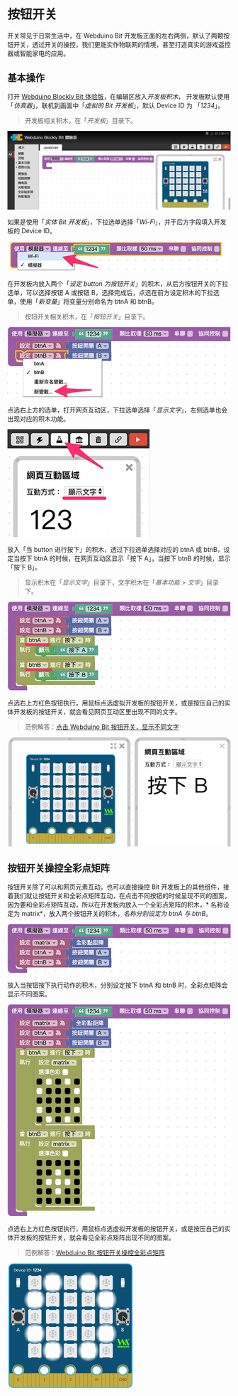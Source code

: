 # 按钮开关

开关常见于日常生活中，在 Webduino Bit 开发板正面的左右两侧，默认了两颗按钮开关，透过开关的操控，我们更能实作物联网的情境，甚至打造真实的游戏遥控器或智能家电的应用。

## 基本操作

打开 [Webduino Blockly Bit 体验版](https://webduino.com.cn/link.html?lang=zh-hans&type=blockly)，在编辑区放入*开发板积木*， 开发板默认使用「*仿真器*」，联机到画面中「*虚拟的 Bit 开发板*」，默认 Device ID 为 「*1234*」。

> 开发板相关积木，在「*开发板*」目录下。

![](img/tutorials/zh_cn/rgbmatrix-01.jpg)

如果是使用「*实体 Bit 开发板*」，下拉选单选择「*Wi-Fi*」，并于后方字段填入开发板的 Device ID。

![](img/tutorials/zh_cn/rgbmatrix-02.jpg)

在开发板内放入两个「*设定 button 为按钮开关*」的积木，从后方按钮开关的下拉选单，可以选择按钮 A 或按钮 B，选择完成后，点选在前方设定积木的下拉选单，使用「*新变量*」将变量分别命名为 btnA 和 btnB。

> 按钮开关相关积木，在「*按钮开关*」目录下。

![](img/tutorials/zh_cn/button-01.jpg)

点选右上方的选单，打开网页互动区，下拉选单选择「*显示文字*」，左侧选单也会出现对应的积木功能。

![](img/tutorials/zh_cn/button-02.jpg)

放入「当 button 进行按下」的积木，透过下拉选单选择对应的 btnA 或 btnB，设定当按下 btnA 的时候，在网页互动区显示「按下 A」，当按下 btnB 的时候，显示「按下 B」。

> 显示积木在「*显示文字*」目录下，文字积木在「*基本功能 > 文字*」目录下。

![](img/tutorials/zh_cn/button-03.jpg)

点选右上方红色按钮执行，用鼠标点选虚拟开发板的按钮开关，或是按压自己的实体开发板的按钮开关，就会看见网页互动区里出现不同的文字。

> 范例解答：[点击 Webduino Bit 按钮开关，显示不同文字](https://webduino.com.cn/link.html?lang=zh-hans&type=example&blockly=button01)

![](img/tutorials/zh_cn/button-04.gif)

## 按钮开关操控全彩点矩阵

按钮开关除了可以和网页元素互动，也可以直接操控 Bit 开发板上的其他组件，接着我们就让按钮开关和全彩点矩阵互动，在点击不同按钮的时候呈现不同的图案，因为要和全彩点矩阵互动，所以在开发板内放入一个全彩点矩阵的积木，* 名称设定为 matrix*，放入两个按钮开关的积木，*名称分别设定为 btnA 与 btnB*。

![](img/tutorials/zh_cn/button-05.jpg)

放入当按钮按下执行动作的积木，分别设定按下 btnA 和 btnB 时，全彩点矩阵会显示不同图案。

![](img/tutorials/zh_cn/button-06.jpg)

点选右上方红色按钮执行，用鼠标点选虚拟开发板的按钮开关，或是按压自己的实体开发板的按钮开关，就会看见全彩点矩阵出现不同的图案。

> 范例解答：[Webduino Bit 按钮开关操控全彩点矩阵](https://webduino.com.cn/link.html?lang=zh-hans&type=example&blockly=button02)

![](img/tutorials/zh_cn/button-07.gif)